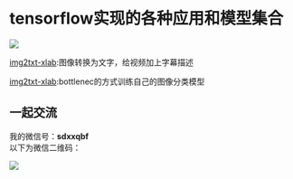 
# tensorflow实现的各种应用和模型集合
![](https://raw.githubusercontent.com/Qinbf/tf-model-zoo/master/README_IMG/01.jpg)


[img2txt-xlab](https://github.com/Qinbf/tf-model-zoo/tree/master/im2txt-xlab):图像转换为文字，给视频加上字幕描述

[img2txt-xlab](https://github.com/Qinbf/tf-model-zoo/tree/master/bottleneck):bottlenec的方式训练自己的图像分类模型


## 一起交流
我的微信号：**sdxxqbf**  
以下为微信二维码：

![](https://raw.githubusercontent.com/Qinbf/tf-model-zoo/master/README_IMG/02.GIF)
